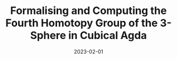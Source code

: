 ---
title: "Formalising and Computing the Fourth Homotopy Group of the 3-Sphere in Cubical Agda"
arxiv: true
collection: publications
permalink: /publication/pi4s3-extended
excerpt: Extended version of `Formalizing π₄(S³) ≅ ℤ/2ℤ and Computing a Brunerie Number in Cubical Agda'
date: 2023-02-01
venue: 'Submitted'
paperurl: 'https://arxiv.org/abs/2302.00151'
citation: 'Axel Ljungström, Anders Mörtberg'
---
